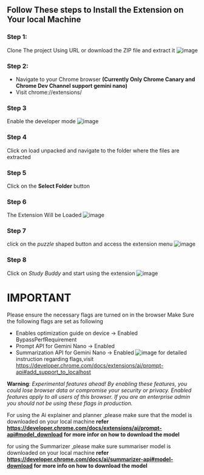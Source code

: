 ## Follow These steps to Install the Extension on Your local Machine
### Step 1:
Clone The project Using URL or download the ZIP file and extract it
![image](https://github.com/user-attachments/assets/36d4439f-d533-4f95-ba1c-289ce55ed4a5)
### Step 2:
- Navigate to your Chrome browser **(Currently Only Chrome Canary and Chrome Dev Channel support gemini nano)** 
- Visit chrome://extensions/
### Step 3
Enable the developer mode
  ![image](https://github.com/user-attachments/assets/b3b119ea-edda-4b24-8c19-5121ec24bf27)
### Step 4
Click on load unpacked and navigate to the folder where the files are extracted
### Step 5
Click on the **Select Folder** button
### Step 6
The Extension Will be Loaded
![image](https://github.com/user-attachments/assets/3aa060bf-1cac-4d2a-8d30-3c197e13e806)
### Step 7
click on the *puzzle* shaped button and access the extension menu
![image](https://github.com/user-attachments/assets/2188d4b8-a57a-446c-b66e-dcc8449f2705)
### Step 8
Click on *Study Buddy* and start using the extension
![image](https://github.com/user-attachments/assets/c16b636e-e65e-41cc-8198-a357af0c558b)

# IMPORTANT
Please ensure the necessary flags are turned on in the browser
Make Sure the following flags are set as following
- Enables optimization guide on device -> Enabled BypassPerfRequirement
- Prompt API for Gemini Nano -> Enabled
- Summarization API for Gemini Nano -> Enabled
![image](https://github.com/user-attachments/assets/2f12f697-11c3-4f48-83b4-ad93b80a5767)
for detailed instruction regarding flags,visit https://developer.chrome.com/docs/extensions/ai/prompt-api#add_support_to_localhost

**Warning**: *Experimental features ahead! By enabling these features, you could lose browser data or compromise your security or privacy. Enabled features apply to all users of this browser. If you are an enterprise admin you should not be using these flags in production.*

 
 For using the Ai explainer and planner ,please make sure that the model is downloaded on your local machine
 **refer https://developer.chrome.com/docs/extensions/ai/prompt-api#model_download for more infor on how to download the model**

 for using the Summarizer ,please make sure summariser model is downloaded on your local machine
 **refer https://developer.chrome.com/docs/ai/summarizer-api#model-download for more info on how to download the model**
 
